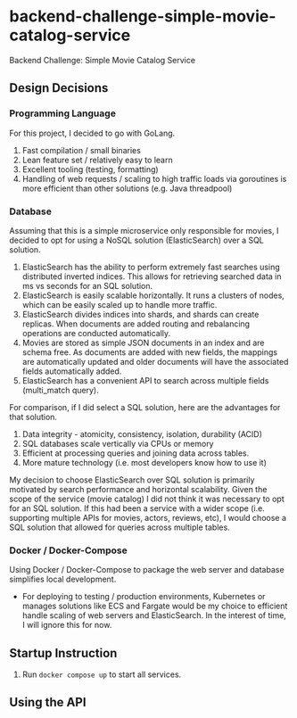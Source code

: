 # backend-challenge-simple-movie-catalog-service

Backend Challenge: Simple Movie Catalog Service

## Design Decisions

### Programming Language

For this project, I decided to go with GoLang.

1. Fast compilation / small binaries
2. Lean feature set / relatively easy to learn
3. Excellent tooling (testing, formatting)
4. Handling of web requests / scaling to high traffic loads via goroutines is more efficient than other solutions (e.g. Java threadpool)

### Database

Assuming that this is a simple microservice only responsible for movies, I decided to opt
for using a NoSQL solution (ElasticSearch) over a SQL solution.

1. ElasticSearch has the ability to perform extremely fast searches using distributed inverted indices. This allows for retrieving searched data in ms vs seconds for an SQL solution.
2. ElasticSearch is easily scalable horizontally. It runs a clusters of nodes, which can be easily scaled up to handle more traffic.
3. ElasticSearch divides indices into shards, and shards can create replicas. When documents are added routing and rebalancing operations are conducted automatically.
4. Movies are stored as simple JSON documents in an index and are schema free. As documents are added with new fields, the mappings are automatically updated and older documents will have the associated fields automatically added.
5. ElasticSearch has a convenient API to search across multiple fields (multi_match query).

For comparison, if I did select a SQL solution, here are the advantages for that solution.

1. Data integrity - atomicity, consistency, isolation, durability (ACID)
2. SQL databases scale vertically via CPUs or memory
3. Efficient at processing queries and joining data across tables.
4. More mature technology (i.e. most developers know how to use it)

My decision to choose ElasticSearch over SQL solution is primarily motivated by search performance and horizontal scalability. Given the scope of the service (movie catalog) I did not
think it was necessary to opt for an SQL solution. If this had been a service with a wider
scope (i.e. supporting multiple APIs for movies, actors, reviews, etc), I would choose a SQL solution that allowed for queries across multiple tables.

### Docker / Docker-Compose

Using Docker / Docker-Compose to package the web server and database simplifies local development.

- For deploying to testing / production environments, Kubernetes or manages solutions like ECS and Fargate would be my choice to efficient handle scaling of web servers and ElasticSearch. In the interest of time, I will ignore this for now.

## Startup Instruction

1. Run `docker compose up` to start all services.

## Using the API
